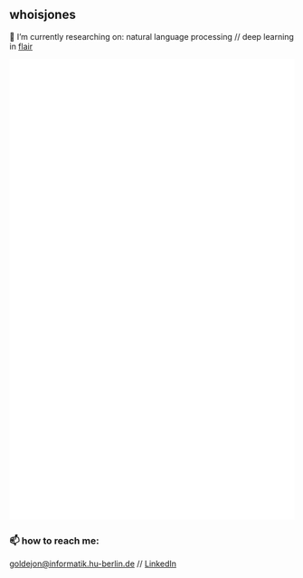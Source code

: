## whoisjones
🔭 I’m currently researching on: natural language processing // deep learning in [flair](https://github.com/flairNLP/flair)

<p align="center">
  <img src="https://github.com/whoisjones/whoisjones/blob/main/metrics.svg" alt="Stats"/>
</p>

### 📫 how to reach me: 
[goldejon@informatik.hu-berlin.de](mailto:goldejon@informatik.hu-berlin.de) // [LinkedIn](https://www.linkedin.com/in/jonasgolde/)
